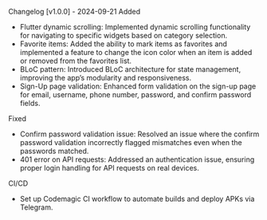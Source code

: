 Changelog
[v1.0.0] - 2024-09-21
Added

- Flutter dynamic scrolling: Implemented dynamic scrolling functionality for navigating to specific widgets based on category selection.
- Favorite items: Added the ability to mark items as favorites and implemented a feature to change the icon color when an item is added or removed from the favorites list.
- BLoC pattern: Introduced BLoC architecture for state management, improving the app’s modularity and responsiveness.
- Sign-Up page validation: Enhanced form validation on the sign-up page for email, username, phone number, password, and confirm password fields.

Fixed

- Confirm password validation issue: Resolved an issue where the confirm password validation incorrectly flagged mismatches even when the passwords matched.
- 401 error on API requests: Addressed an authentication issue, ensuring proper login handling for API requests on real devices.

CI/CD

- Set up Codemagic CI workflow to automate builds and deploy APKs via Telegram.
